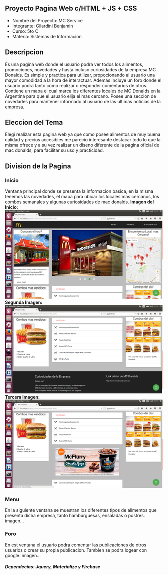 ## Proyecto Pagina Web c/HTML + JS + CSS
* Nombre del Proyecto: MC Service
* Integrante: Gilardini Benjamin
* Curso: 5to C
* Materia: Sistemas de Informacion
## Descripcion 
Es una pagina web donde el usuario podra ver todos los alimentos, promociones, novedades y hasta incluso curiosidades de la empresa MC Donalds. Es simple y practica para utilizar, propocionando al usuario una mayor comodidad a la hora de interactuar. Ademas incluye un foro donde el usuario podra tanto como realizar o responder comentarios de otros. Contiene un mapa el cual marca los diferentes locales de MC Donalds en la Argentina para que el usuario elija el mas cercano. Posee una seccion de novedades para mantener informado al usuario de las ultimas noticias de la empresa.
## Eleccion del Tema
Elegi realizar esta pagina web ya que como posee alimentos de muy buena calidad y precios accesibles me parecio interesante destacar todo lo que la misma ofrece y a su vez realizar un diseno diferente de la pagina oficial de mac donalds, para facilitar su uso y practicidad.
## Division de la Pagina
### Inicio
Ventana principal donde se presenta la informacion basica, en la misma tenemos las novedades, el mapa para ubicar los locales mas cercanos, los combos semanales y algunas curiosidades de mac donalds.
**Imagen del Inicio:**
![Algun texto](https://github.com/benjagilardini/ProyectoWeb/blob/master/static/Inicio.png)
**Segunda Imagen:**
![Algun texto](https://github.com/benjagilardini/ProyectoWeb/blob/master/static/Inicio2.png)
**Tercera Imagen:**
![Algun texto](https://github.com/benjagilardini/ProyectoWeb/blob/master/static/Inicio3.png)
### Menu
En la siguiente ventana se muestran los diferentes tipos de alimentos que presenta dicha empresa, tanto hamburguesas, ensaladas o postres.
imagen...
### Foro
En est ventana el usuario podra comentar las publicaciones de otros usuarios o crear su propia publicacion. Tambien se podra logear con google.
imagen...

##### Dependecias: Jquery, Materialize y Firebase

